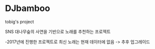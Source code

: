 # DJbamboo
tobig's project

SNS 대나무숲의 사연을 기반으로 노래를 추천하는 프로젝트

-2017년에 진행한 프로젝트로 최신 노래는 현재 데이터에 없음 -> 추후 업그레이드 
